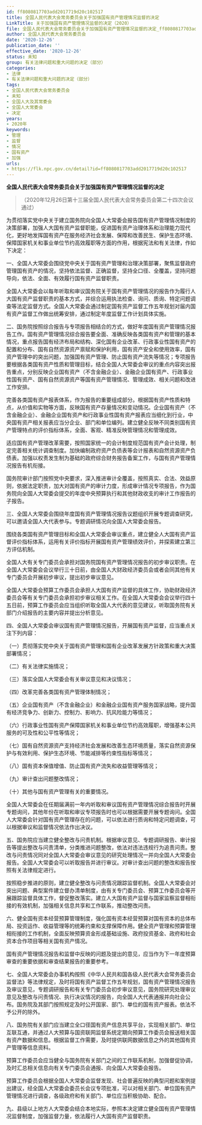 ```yaml
---
id: ff8080817703add2017719d20c102517
title: 全国人民代表大会常务委员会关于加强国有资产管理情况监督的决定
LinkTitle: 关于加强国有资产管理情况监督的决定（2020）
file: 全国人民代表大会常务委员会关于加强国有资产管理情况监督的决定_ff8080817703add2017719d20c102517.docx
author: 全国人民代表大会常务委员会
date: '2020-12-26'
publication_date: ''
effective_date: '2020-12-26'
status: 未知
group: 有关法律问题和重大问题的决定（部分）
categories:
- 法律
- 有关法律问题和重大问题的决定（部分）
tags:
- 全国人民代表大会常务委员会
- 未知
- 全国人大及其常委会
- 全国人大常委会
- 决定
years:
- 2020年
keywords:
- 管理
- 监督
- 情况
- 国有资产
- 加强
urls:
- https://flk.npc.gov.cn/detail?id=ff8080817703add2017719d20c102517
---
```


**全国人民代表大会常务委员会关于加强国有资产管理情况监督的决定**

> （2020年12月26日第十三届全国人民代表大会常务委员会第二十四次会议通过）

为贯彻落实党中央关于建立国务院向全国人大常委会报告国有资产管理情况制度的决策部署，加强人大国有资产监督职能，促进国有资产治理体系和治理能力现代化，更好地发挥国有资产在服务经济社会发展、保障和改善民生、保护生态环境、保障国家机关和事业单位节约高效履职等方面的作用，根据宪法和有关法律，作如下决定：

一、全国人大常委会围绕党中央关于国有资产管理和治理决策部署，聚焦监督政府管理国有资产的情况，坚持依法监督、正确监督，坚持全口径、全覆盖，坚持问题导向，依法、全面、有效履行国有资产监督职责。

全国人大常委会以每年听取和审议国务院关于国有资产管理情况的报告作为履行人大国有资产监督职责的基本方式，并综合运用执法检查、询问、质询、特定问题调查等法定监督方式。全国人大常委会通过制定国有资产监督工作五年规划对届内国有资产监督工作做出统筹安排，通过制定年度监督工作计划具体实施。

二、国务院按照综合报告与专项报告相结合的方式，做好年度国有资产管理情况报告工作。国有资产管理情况综合报告要全面、准确反映各类国有资产和管理的基本情况，重点报告国有经济布局和结构、深化国有企业改革、行政事业性国有资产的配置和分布、国有自然资源资产禀赋和保护利用，国有资产安全和使用效率，国有资产管理中的突出问题，加强国有资产管理、防止国有资产流失等情况；专项报告要根据各类国有资产性质和管理目标，结合全国人大常委会审议的重点内容突出报告重点，分别反映企业国有资产（不含金融企业）、金融企业国有资产、行政事业性国有资产、国有自然资源资产等国有资产管理情况、管理成效、相关问题和改进工作安排。

完善各类国有资产报表体系，作为报告的重要组成部分。根据国有资产性质和特点，从价值和实物等方面，反映国有资产存量情况和变动情况。企业国有资产（不含金融企业）、金融企业国有资产和行政事业性国有资产报表应当细化到行业，中央国有资产相关报表应当分企业、部门和单位编列。建立健全反映不同类别国有资产管理特点的评价指标体系，全面、客观、精准反映管理情况和管理成效。

适应国有资产管理改革需要，按照国家统一的会计制度规范国有资产会计处理，制定完善相关统计调查制度。加快编制政府资产负债表等会计报表和自然资源资产负债表。加强以权责发生制为基础的政府综合财务报告备案工作，与国有资产管理情况报告有机衔接。

国务院审计部门按照党中央要求，深入推进审计全覆盖，按照真实、合法、效益原则，依据法定职责，加大对国有资产的审计力度，形成审计情况专项报告，作为国务院向全国人大常委会提交的年度中央预算执行和其他财政收支的审计工作报告的子报告。

三、全国人大常委会围绕年度国有资产管理情况报告议题组织开展专题调查研究，可以邀请全国人大代表参与。专题调研情况向全国人大常委会报告。

围绕各类国有资产管理目标和全国人大常委会审议重点，建立健全人大国有资产监督评价指标体系，运用有关评价指标开展国有资产管理绩效评价，并探索建立第三方评估机制。

全国人大有关专门委员会承担对国务院国有资产管理情况报告的初步审议职责。在全国人大常委会会议举行三十日前，由全国人大财政经济委员会或者会同其他有关专门委员会开展初步审议，提出初步审议意见。

全国人大常委会预算工作委员会承担人大国有资产监督的具体工作，协助财政经济委员会等有关专门委员会承担初步审议相关工作。在全国人大常委会会议举行四十五日前，预算工作委员会应当组织听取全国人大代表的意见建议，听取国务院有关部门介绍报告的主要内容并提出分析意见。

四、全国人大常委会审议国有资产管理情况报告，开展国有资产监督，应当重点关注下列内容：

（一）贯彻落实党中央关于国有资产管理和国有企业改革发展方针政策和重大决策部署情况；

（二）有关法律实施情况；

（三）落实全国人大常委会有关审议意见和决议情况；

（四）改革完善各类国有资产管理体制情况；

（五）企业国有资产（不含金融企业）和金融企业国有资产服务国家战略，提升国有经济竞争力、创新力、控制力、影响力、抗风险能力等情况；

（六）行政事业性国有资产保障国家机关和事业单位节约高效履职，增强基本公共服务的可及性和公平性等情况；

（七）国有自然资源资产支持经济社会发展和改善生态环境质量，落实自然资源保护与有效利用、保护生态环境、节能减排等约束性指标等情况；

（八）国有资本保值增值、防止国有资产流失和收益管理等情况；

（九）审计查出问题整改情况；

（十）其他与国有资产管理有关的重要情况。

全国人大常委会在任期届满前一年内听取和审议国有资产管理情况综合报告时开展专题询问，其他年份在听取和审议专项报告时也可以根据需要开展专题询问。全国人大常委会针对国有资产管理存在的问题，可以依法进行质询和特定问题调查，可以根据审议和监督情况依法作出决议。

五、国务院应当建立健全整改与问责机制。根据审议意见、专题调研报告、审计报告等提出整改与问责清单，分类推进问题整改，依法对违法违规行为追责问责。整改与问责情况同对全国人大常委会审议意见的研究处理情况一并向全国人大常委会报告。全国人大常委会可以听取报告并进行审议。对审计查出问题的整改和报告按照有关法律规定进行。

按照稳步推进的原则，建立健全整改与问责情况跟踪监督机制。全国人大常委会对突出问题、典型案件建立督办清单制度，由有关专门委员会、预算工作委员会等开展跟踪监督具体工作，督促整改落实。建立人大国有资产监督与国家监察监督相衔接的有效机制，加强相关信息共享和工作联系，推动整改问责。

六、健全国有资本经营预算管理制度，强化国有资本经营预算对国有资本的总体布局、投资运作、收益管理等的统筹约束和支撑保障作用。健全资产管理和预算管理相衔接的工作机制，全面反映预算资金形成基础设施、政府投资基金、政府和社会资本合作项目等相关国有资产情况。

国有资产管理情况报告和监督中反映的问题及提出的意见，应当作为下一年度预算审查的重要依据和审查结果报告的重要参考。

七、全国人大常委会办事机构按照《中华人民共和国各级人民代表大会常务委员会监督法》等法律规定，及时将国有资产监督工作五年规划，国有资产管理情况报告及审议意见，专题调研报告和有关专门委员会初步审议意见，国务院研究处理审议意见及整改与问责情况、执行决议情况的报告，向全国人大代表通报并向社会公布。国务院及其部门按照规定及时公开国家、部门、单位的国有资产报表。依法不予公开的除外。

八、国务院有关部门应当建立全口径国有资产信息共享平台，实现相关部门、单位互联互通，并通过人大预算与国资联网监督系统定期向预算工作委员会报送相关国有资产数据和信息。根据监督工作需要，及时提供联网数据信息之外的其他国有资产管理等信息资料。

预算工作委员会应当健全与国务院有关部门之间的工作联系机制，加强督促协调，及时汇总相关信息向有关专门委员会通报、向全国人大常委会报告。

预算工作委员会根据全国人大常委会监督发现、社会普遍反映的典型问题和案例提出建议，经全国人大常委会委员长会议专项批准，可以对相关部门、单位国有资产管理情况进行调查，各级政府和有关部门、单位应当积极协助、配合。

九、县级以上地方人大常委会结合本地实际，参照本决定建立健全国有资产管理情况监督制度，加强监督力量，依法履行人大国有资产监督职责。
